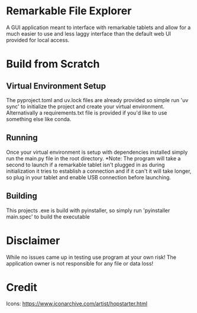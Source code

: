# Remarkable File Explorer
A GUI application meant to interface with remarkable tablets and allow for a much easier to use and less laggy interface than the default web UI provided for local access.

# Build from Scratch

## Virtual Environment Setup
The pyproject.toml and uv.lock files are already provided so simple run 'uv sync' to initialize the project and create your virtual environment. Alternativally a requirements.txt file is provided if you'd like to use something else like conda.

## Running
Once your virtual environment is setup with dependencies installed simply run the main.py file in the root directory. *Note: The program will take a second to launch if a remarkable tablet isn't plugged in as during initialization it tries to establish a connection and if it can't it will take longer, so plug in your tablet and enable USB connection before launching.

## Building
This projects .exe is build with pyinstaller, so simply run 'pyinstaller main.spec' to build the executable

# Disclaimer
While no issues came up in testing use program at your own risk! The application owner is not responsible for any file or data loss!

# Credit
Icons: https://www.iconarchive.com/artist/hopstarter.html
